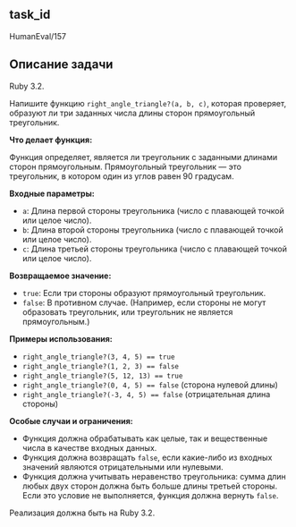 ## task_id
HumanEval/157

## Описание задачи
Ruby 3.2.

Напишите функцию `right_angle_triangle?(a, b, c)`, которая проверяет, образуют ли три заданных числа длины сторон прямоугольный треугольник.

**Что делает функция:**

Функция определяет, является ли треугольник с заданными длинами сторон прямоугольным.  Прямоугольный треугольник — это треугольник, в котором один из углов равен 90 градусам.

**Входные параметры:**

* `a`: Длина первой стороны треугольника (число с плавающей точкой или целое число).
* `b`: Длина второй стороны треугольника (число с плавающей точкой или целое число).
* `c`: Длина третьей стороны треугольника (число с плавающей точкой или целое число).

**Возвращаемое значение:**

* `true`: Если три стороны образуют прямоугольный треугольник.
* `false`: В противном случае.  (Например, если стороны не могут образовать треугольник, или треугольник не является прямоугольным.)


**Примеры использования:**

* `right_angle_triangle?(3, 4, 5) == true`
* `right_angle_triangle?(1, 2, 3) == false`
* `right_angle_triangle?(5, 12, 13) == true`
* `right_angle_triangle?(0, 4, 5) == false`  (сторона нулевой длины)
* `right_angle_triangle?(-3, 4, 5) == false` (отрицательная длина стороны)


**Особые случаи и ограничения:**

* Функция должна обрабатывать как целые, так и вещественные числа в качестве входных данных.
* Функция должна возвращать `false`, если какие-либо из входных значений являются отрицательными или нулевыми.
* Функция должна учитывать неравенство треугольника: сумма длин любых двух сторон должна быть больше длины третьей стороны.  Если это условие не выполняется, функция должна вернуть `false`.


Реализация должна быть на Ruby 3.2.

